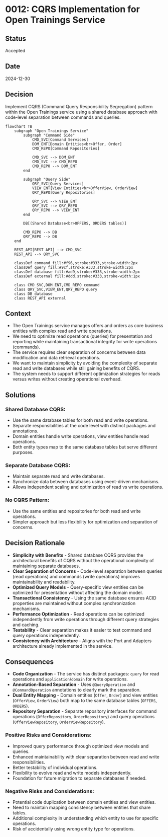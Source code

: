 # 0012: CQRS Implementation for Open Trainings Service

## Status

Accepted

## Date

2024-12-30

## Decision

Implement CQRS (Command Query Responsibility Segregation) pattern within the Open Trainings service using a shared database approach with code-level separation between commands and queries.

```mermaid
flowchart TB
    subgraph "Open Trainings Service"
        subgraph "Command Side"
            CMD_SVC[Command Services]
            DOM_ENT[Domain Entities<br>Offer, Order]
            CMD_REPO[Command Repositories]
            
            CMD_SVC --> DOM_ENT
            CMD_SVC --> CMD_REPO
            CMD_REPO --> DOM_ENT
        end
        
        subgraph "Query Side"
            QRY_SVC[Query Services]
            VIEW_ENT[View Entities<br>OfferView, OrderView]
            QRY_REPO[Query Repositories]
            
            QRY_SVC --> VIEW_ENT
            QRY_SVC --> QRY_REPO
            QRY_REPO --> VIEW_ENT
        end
        
        DB[(Shared Database<br>OFFERS, ORDERS tables)]
        
        CMD_REPO --> DB
        QRY_REPO --> DB
    end
    
    REST_API[REST API] --> CMD_SVC
    REST_API --> QRY_SVC
    
    classDef command fill:#f96,stroke:#333,stroke-width:2px
    classDef query fill:#9cf,stroke:#333,stroke-width:2px
    classDef database fill:#ad9,stroke:#333,stroke-width:2px
    classDef external fill:#ddd,stroke:#333,stroke-width:1px
    
    class CMD_SVC,DOM_ENT,CMD_REPO command
    class QRY_SVC,VIEW_ENT,QRY_REPO query
    class DB database
    class REST_API external
```

## Context

* The Open Trainings service manages offers and orders as core business entities with complex read and write operations.
* We need to optimize read operations (queries) for presentation and reporting while maintaining transactional integrity for write operations (commands).
* The service requires clear separation of concerns between data modification and data retrieval operations.
* We want to maintain simplicity by avoiding the complexity of separate read and write databases while still gaining benefits of CQRS.
* The system needs to support different optimization strategies for reads versus writes without creating operational overhead.

## Solutions

### Shared Database CQRS:
* Use the same database tables for both read and write operations.
* Separate responsibilities at the code level with distinct packages and annotations.
* Domain entities handle write operations, view entities handle read operations.
* Both entity types map to the same database tables but serve different purposes.

### Separate Database CQRS:
* Maintain separate read and write databases.
* Synchronize data between databases using event-driven mechanisms.
* Allows independent scaling and optimization of read vs write operations.

### No CQRS Pattern:
* Use the same entities and repositories for both read and write operations.
* Simpler approach but less flexibility for optimization and separation of concerns.

## Decision Rationale

* **Simplicity with Benefits** - Shared database CQRS provides the architectural benefits of CQRS without the operational complexity of maintaining separate databases.
* **Clear Separation of Concerns** - Code-level separation between queries (read operations) and commands (write operations) improves maintainability and readability.
* **Optimized Query Models** - Query-specific view entities can be optimized for presentation without affecting the domain model.
* **Transactional Consistency** - Using the same database ensures ACID properties are maintained without complex synchronization mechanisms.
* **Performance Optimization** - Read operations can be optimized independently from write operations through different query strategies and caching.
* **Testability** - Clear separation makes it easier to test command and query operations independently.
* **Consistency with Architecture** - Aligns with the Port and Adapters architecture already implemented in the service.

## Consequences

* **Code Organization** - The service has distinct packages: `query` for read operations and `application`/`domain` for write operations.
* **Annotation-Based Separation** - Uses `@QueryOperation` and `@CommandOperation` annotations to clearly mark the separation.
* **Dual Entity Mapping** - Domain entities (`Offer`, `Order`) and view entities (`OfferView`, `OrderView`) both map to the same database tables (`OFFERS`, `ORDERS`).
* **Repository Separation** - Separate repository interfaces for command operations (`OfferRepository`, `OrderRepository`) and query operations (`OfferViewRepository`, `OrderViewRepository`).

### Positive Risks and Considerations:

* Improved query performance through optimized view models and queries.
* Enhanced maintainability with clear separation between read and write responsibilities.
* Better testability of individual operations.
* Flexibility to evolve read and write models independently.
* Foundation for future migration to separate databases if needed.

### Negative Risks and Considerations:

* Potential code duplication between domain entities and view entities.
* Need to maintain mapping consistency between entities that share tables.
* Additional complexity in understanding which entity to use for specific operations.
* Risk of accidentally using wrong entity type for operations.